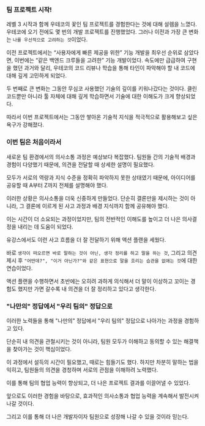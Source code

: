 ### 팀 프로젝트 시작!

레벨 3 시작과 함께 우테코의 꽃인 팀 프로젝트를 경험한다는 것에 대해 설렘을 느꼈다.
우테코에 오기 전에도 몇 번의 개발 프로젝트를 진행했었다. 그러나 이전과 가장 큰 변화는 `나를 우선적으로 고려하는 것`이었다.

이전 프로젝트에서는 “사용자에게 빠른 제공을 위한” 기능 개발을 최우선 순위로 삼았다면, 이번에는 “같은 백엔드 크루들을 고려한” 기능 개발이었다.
속도에만 급급하여 구현을 했던 과거와 달리, 우테코의 코드 리뷰나 학습을 통해 타인이 파악해야 할 내 코드에 대해 깊게 고민하게 되었다.

두 번째로 큰 변화는 그동안 무심코 사용했던 기술의 깊이를 키워나갔다는 것이다. 클린 코드뿐만 아니라 툴 자체에 대해 깊게 학습하면서 기술에 대한 이해도가 크게 향상되었다.

따라서 이번 프로젝트에서는 그동안 쌓아온 기술적 지식을 적극적으로 활용해보고 싶은 욕구가 강해졌다.

### 이번 팀은 처음이라서

새로운 팀 환경에서의 의사소통 과정은 예상보다 복잡했다. 팀원들 간의 기술적 배경과 경험이 다양했기 때문에, 의견을 전달할 때 상세한 설명이 필요했다.

모두가 서로의 역량과 지식 수준을 정확히 파악하지 못한 상태였기 때문에, 아이디어를 공유할 때 A부터 Z까지 전체를 설명해야 했다.

이러한 상황은 의사소통을 더욱 신중하게 만들었다. 단순히 결론만을 제시하는 것이 아니라, 그 결론에 이르게 된 사고 과정과 배경 지식까지 함께 공유해야 했다.

이는 시간이 더 소요되는 과정이었지만, 팀의 전반적인 이해도를 높이고 더 나은 의사결정을 내리는 데 도움이 되었다.

유강스에서도 이런 사고 흐름을 더 잘 전달하기 위해 액션 플랜을 세웠다.

바로 `생각이 떠오르면 바로 말하는 것이 아닌, 생각 정리를 하고 말을 하는 것`, 그리고  의견 제시 후 `"어떤데?", "이거 아닌가?"와 같은 표현으로 말을 흐리는 습관을 없애는 것`에 대한 연습이었다.

액션 플랜을 수행하면서 초반에는 오히려 과하게 의식해서 더 말이 이상하고 꼬이는 경험도 했지만 가면 갈수록 내 의견을 더 잘 정리하고 있다고 생각한다.

### "나만의" 정답에서 "우리 팀의" 정답으로

이러한 노력들을 통해 "나만의" 정답에서 "우리 팀의" 정답으로 나아가는 과정을 경험하고 있다.

단순히 내 의견을 관철시키는 것이 아니라, 팀원 모두가 이해하고 동의할 수 있는 해결책을 찾아가는 것이 핵심이었다.

이 과정에서 설득의 시간이 필요했고, 때로는 힘들기도 했다. 하지만 차분히 말하는 법을 익히고, 팀원들의 의견을 경청하며 서로의 관점을 이해하려 노력했다.

이를 통해 팀의 협업 능력이 향상되고, 더 나은 프로젝트 결과를 이끌어낼 수 있었다.

앞으로도 이러한 경험을 바탕으로, 효과적인 의사소통과 협업 능력을 계속해서 발전시켜 나갈 것이다.  

그리고 이를 통해 더 나은 개발자이자 팀원으로 성장해 나갈 수 있을 것이라 믿는다.
